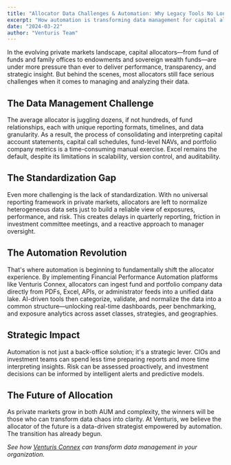 ```yaml
---
title: "Allocator Data Challenges & Automation: Why Legacy Tools No Longer Meet the Moment"
excerpt: "How automation is transforming data management for capital allocators in private markets"
date: "2024-03-22"
author: "Venturis Team"
---
```


In the evolving private markets landscape, capital allocators—from fund of funds and family offices to endowments and sovereign wealth funds—are under more pressure than ever to deliver performance, transparency, and strategic insight. But behind the scenes, most allocators still face serious challenges when it comes to managing and analyzing their data.

## The Data Management Challenge

The average allocator is juggling dozens, if not hundreds, of fund relationships, each with unique reporting formats, timelines, and data granularity. As a result, the process of consolidating and interpreting capital account statements, capital call schedules, fund-level NAVs, and portfolio company metrics is a time-consuming manual exercise. Excel remains the default, despite its limitations in scalability, version control, and auditability.

## The Standardization Gap

Even more challenging is the lack of standardization. With no universal reporting framework in private markets, allocators are left to normalize heterogeneous data sets just to build a reliable view of exposures, performance, and risk. This creates delays in quarterly reporting, friction in investment committee meetings, and a reactive approach to manager oversight.

## The Automation Revolution

That's where automation is beginning to fundamentally shift the allocator experience. By implementing Financial Performance Automation platforms like Venturis Connex, allocators can ingest fund and portfolio company data directly from PDFs, Excel, APIs, or administrator feeds into a unified data lake. AI-driven tools then categorize, validate, and normalize the data into a common structure—unlocking real-time dashboards, peer benchmarking, and exposure analytics across asset classes, strategies, and geographies.

## Strategic Impact

Automation is not just a back-office solution; it's a strategic lever. CIOs and investment teams can spend less time preparing reports and more time interpreting insights. Risk can be assessed proactively, and investment decisions can be informed by intelligent alerts and predictive models.

## The Future of Allocation

As private markets grow in both AUM and complexity, the winners will be those who can transform data chaos into clarity. At Venturis, we believe the allocator of the future is a data-driven strategist empowered by automation. The transition has already begun.

*See how [Venturis Connex](/contact) can transform data management in your organization.* 